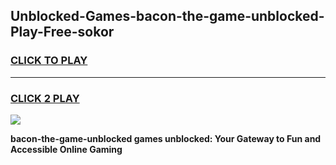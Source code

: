 
## Unblocked-Games-bacon-the-game-unblocked-Play-Free-sokor
<h3>
<a href="https://premium76.site?title=bacon-the-game-unblocked&ref=10A">CLICK TO PLAY</a></h3>
<hr>

<h3>
<a href="https://premium76.site?title=bacon-the-game-unblocked&ref=10A">CLICK 2 PLAY</a>
  
</h3>

<a href="https://premium76.site?title=bacon-the-game-unblocked&ref=10A"><img src="https://clearcache.store/games.png"></a>


**bacon-the-game-unblocked games unblocked: Your Gateway to Fun and Accessible Online Gaming**
